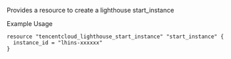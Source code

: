 Provides a resource to create a lighthouse start_instance

Example Usage

```hcl
resource "tencentcloud_lighthouse_start_instance" "start_instance" {
  instance_id = "lhins-xxxxxx"
}
```